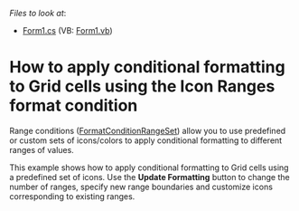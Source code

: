 <!-- default file list -->
*Files to look at*:

* [Form1.cs](./CS/Dashboard_ConditionalFormatting_Grid/Form1.cs) (VB: [Form1.vb](./VB/Dashboard_ConditionalFormatting_Grid/Form1.vb))
<!-- default file list end -->
# How to apply conditional formatting to Grid cells using the Icon Ranges format condition


<p>Range conditions (<a href="https://documentation.devexpress.com/#Dashboard/clsDevExpressDashboardCommonFormatConditionRangeSettopic">FormatConditionRangeSet</a>) allow you to use predefined or custom sets of icons/colors to apply conditional formatting to different ranges of values.</p>
<p>This example shows how to apply conditional formatting to Grid cells using a predefined set of icons. Use the <strong>Update Formatting</strong> button to change the number of ranges, specify new range boundaries and customize icons corresponding to existing ranges.</p>

<br/>


